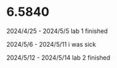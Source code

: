 # 6.5840

2024/4/25 - 2024/5/5 lab 1 finished

2024/5/6 - 2024/5/11 i was sick

2024/5/12 - 2024/5/14 lab 2 finished

